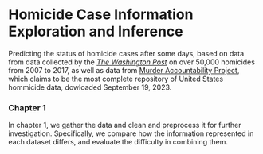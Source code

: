# Homicide Case Information Exploration and Inference

Predicting the status of homicide cases after some days, based on data from data collected by the [_The Washington Post_](https://github.com/washingtonpost/data-homicides) on over 50,000 homicides from 2007 to 2017, as well as data from [Murder Accountability Project](https://www.murderdata.org/p/data-docs.html), which claims to be the most complete repository of United States hommicide data, dowloaded September 19, 2023.

### Chapter 1

In chapter 1, we gather the data and clean and preprocess it for further investigation. Specifically, we compare how the information represented in each dataset differs, and evaluate the difficulty in combining them.